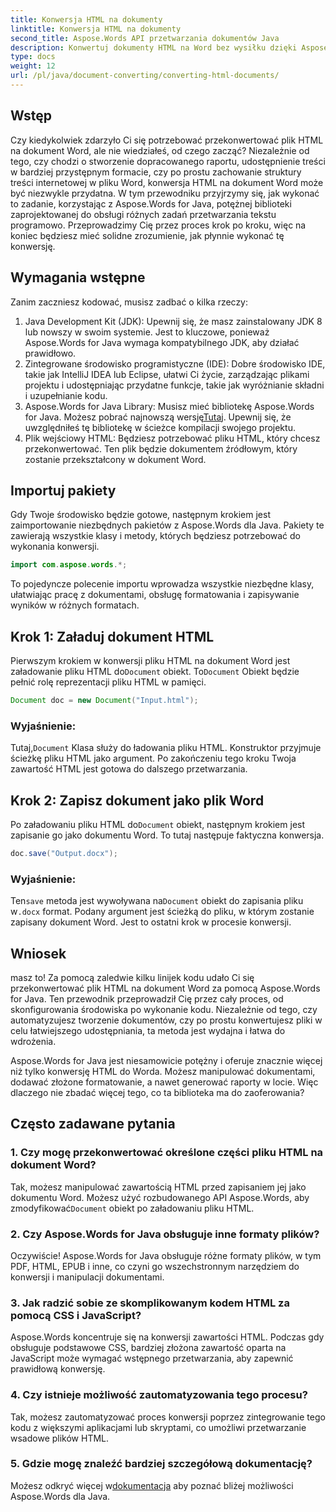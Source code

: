 ```yaml
---
title: Konwersja HTML na dokumenty
linktitle: Konwersja HTML na dokumenty
second_title: Aspose.Words API przetwarzania dokumentów Java
description: Konwertuj dokumenty HTML na Word bez wysiłku dzięki Aspose.Words dla Java. Dowiedz się, jak wykonać tę konwersję w zaledwie kilku krokach dzięki naszemu kompleksowemu przewodnikowi.
type: docs
weight: 12
url: /pl/java/document-converting/converting-html-documents/
---
```


## Wstęp

Czy kiedykolwiek zdarzyło Ci się potrzebować przekonwertować plik HTML na dokument Word, ale nie wiedziałeś, od czego zacząć? Niezależnie od tego, czy chodzi o stworzenie dopracowanego raportu, udostępnienie treści w bardziej przystępnym formacie, czy po prostu zachowanie struktury treści internetowej w pliku Word, konwersja HTML na dokument Word może być niezwykle przydatna. W tym przewodniku przyjrzymy się, jak wykonać to zadanie, korzystając z Aspose.Words for Java, potężnej biblioteki zaprojektowanej do obsługi różnych zadań przetwarzania tekstu programowo. Przeprowadzimy Cię przez proces krok po kroku, więc na koniec będziesz mieć solidne zrozumienie, jak płynnie wykonać tę konwersję.

## Wymagania wstępne

Zanim zaczniesz kodować, musisz zadbać o kilka rzeczy:

1. Java Development Kit (JDK): Upewnij się, że masz zainstalowany JDK 8 lub nowszy w swoim systemie. Jest to kluczowe, ponieważ Aspose.Words for Java wymaga kompatybilnego JDK, aby działać prawidłowo.
2. Zintegrowane środowisko programistyczne (IDE): Dobre środowisko IDE, takie jak IntelliJ IDEA lub Eclipse, ułatwi Ci życie, zarządzając plikami projektu i udostępniając przydatne funkcje, takie jak wyróżnianie składni i uzupełnianie kodu.
3.  Aspose.Words for Java Library: Musisz mieć bibliotekę Aspose.Words for Java. Możesz pobrać najnowszą wersję[Tutaj](https://releases.aspose.com/words/java/). Upewnij się, że uwzględniłeś tę bibliotekę w ścieżce kompilacji swojego projektu.
4. Plik wejściowy HTML: Będziesz potrzebować pliku HTML, który chcesz przekonwertować. Ten plik będzie dokumentem źródłowym, który zostanie przekształcony w dokument Word.

## Importuj pakiety

Gdy Twoje środowisko będzie gotowe, następnym krokiem jest zaimportowanie niezbędnych pakietów z Aspose.Words dla Java. Pakiety te zawierają wszystkie klasy i metody, których będziesz potrzebować do wykonania konwersji.

```java
import com.aspose.words.*;
```

To pojedyncze polecenie importu wprowadza wszystkie niezbędne klasy, ułatwiając pracę z dokumentami, obsługę formatowania i zapisywanie wyników w różnych formatach.

## Krok 1: Załaduj dokument HTML

Pierwszym krokiem w konwersji pliku HTML na dokument Word jest załadowanie pliku HTML do`Document` obiekt. To`Document` Obiekt będzie pełnić rolę reprezentacji pliku HTML w pamięci.

```java
Document doc = new Document("Input.html");
```

### Wyjaśnienie:

 Tutaj,`Document` Klasa służy do ładowania pliku HTML. Konstruktor przyjmuje ścieżkę pliku HTML jako argument. Po zakończeniu tego kroku Twoja zawartość HTML jest gotowa do dalszego przetwarzania.

## Krok 2: Zapisz dokument jako plik Word

 Po załadowaniu pliku HTML do`Document` obiekt, następnym krokiem jest zapisanie go jako dokumentu Word. To tutaj następuje faktyczna konwersja.

```java
doc.save("Output.docx");
```

### Wyjaśnienie:

Ten`save` metoda jest wywoływana na`Document` obiekt do zapisania pliku w`.docx` format. Podany argument jest ścieżką do pliku, w którym zostanie zapisany dokument Word. Jest to ostatni krok w procesie konwersji.

## Wniosek

masz to! Za pomocą zaledwie kilku linijek kodu udało Ci się przekonwertować plik HTML na dokument Word za pomocą Aspose.Words for Java. Ten przewodnik przeprowadził Cię przez cały proces, od skonfigurowania środowiska po wykonanie kodu. Niezależnie od tego, czy automatyzujesz tworzenie dokumentów, czy po prostu konwertujesz pliki w celu łatwiejszego udostępniania, ta metoda jest wydajna i łatwa do wdrożenia.

Aspose.Words for Java jest niesamowicie potężny i oferuje znacznie więcej niż tylko konwersję HTML do Worda. Możesz manipulować dokumentami, dodawać złożone formatowanie, a nawet generować raporty w locie. Więc dlaczego nie zbadać więcej tego, co ta biblioteka ma do zaoferowania?

## Często zadawane pytania

### 1. Czy mogę przekonwertować określone części pliku HTML na dokument Word?

 Tak, możesz manipulować zawartością HTML przed zapisaniem jej jako dokumentu Word. Możesz użyć rozbudowanego API Aspose.Words, aby zmodyfikować`Document` obiekt po załadowaniu pliku HTML.

### 2. Czy Aspose.Words for Java obsługuje inne formaty plików?

Oczywiście! Aspose.Words for Java obsługuje różne formaty plików, w tym PDF, HTML, EPUB i inne, co czyni go wszechstronnym narzędziem do konwersji i manipulacji dokumentami.

### 3. Jak radzić sobie ze skomplikowanym kodem HTML za pomocą CSS i JavaScript?

Aspose.Words koncentruje się na konwersji zawartości HTML. Podczas gdy obsługuje podstawowe CSS, bardziej złożona zawartość oparta na JavaScript może wymagać wstępnego przetwarzania, aby zapewnić prawidłową konwersję.

### 4. Czy istnieje możliwość zautomatyzowania tego procesu?

Tak, możesz zautomatyzować proces konwersji poprzez zintegrowanie tego kodu z większymi aplikacjami lub skryptami, co umożliwi przetwarzanie wsadowe plików HTML.

### 5. Gdzie mogę znaleźć bardziej szczegółową dokumentację?

 Możesz odkryć więcej w[dokumentacja](https://reference.aspose.com/words/java/) aby poznać bliżej możliwości Aspose.Words dla Java.